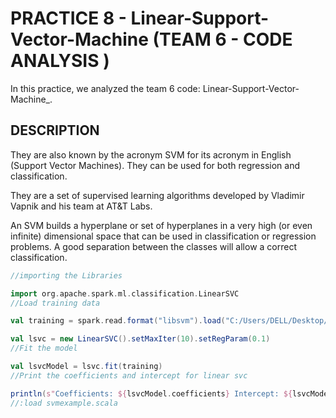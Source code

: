 # PRACTICE 8 - Linear-Support-Vector-Machine (TEAM 6 - CODE ANALYSIS ) 
In this practice, we analyzed the team 6 code: Linear-Support-Vector-Machine_.

## DESCRIPTION
They are also known by the acronym SVM for its acronym in English (Support Vector Machines). They can be used for both regression and classification.

They are a set of supervised learning algorithms developed by Vladimir Vapnik and his team at AT&T Labs.

An SVM builds a hyperplane or set of hyperplanes in a very high (or even infinite) dimensional space that can be used in classification or regression problems. A good separation between the classes will allow a correct classification.

```scala
//importing the Libraries

import org.apache.spark.ml.classification.LinearSVC
//Load training data

val training = spark.read.format("libsvm").load("C:/Users/DELL/Desktop/LSVMExample/sample_libsvm_data.txt")

val lsvc = new LinearSVC().setMaxIter(10).setRegParam(0.1)
//Fit the model

val lsvcModel = lsvc.fit(training)
//Print the coefficients and intercept for linear svc

println(s"Coefficients: ${lsvcModel.coefficients} Intercept: ${lsvcModel.intercept}")
//:load svmexample.scala